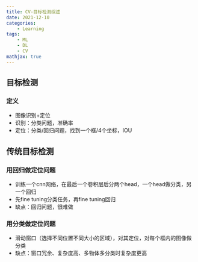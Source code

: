 ```yaml
---
title: CV-目标检测综述
date: 2021-12-10
categories: 
    - Learning
tags:  
    - ML
    - DL
    - CV
mathjax: true
---
```

<meta name="referrer" content="no-referrer"/>

## 目标检测

### 定义

- 图像识别+定位
- 识别：分类问题，准确率
- 定位：分类/回归问题，找到一个框/4个坐标，IOU
  
## 传统目标检测

### 用回归做定位问题

- 训练一个cnn网络，在最后一个卷积层后分两个head，一个head做分类，另一个回归
- 先fine tuning分类任务，再fine tuning回归
- 缺点：回归问题，很难做

### 用分类做定位问题

- 滑动窗口（选择不同位置不同大小的区域），对其定位，对每个框内的图像做分类
- 缺点：窗口冗余、复杂度高、多物体多分类时复杂度更高